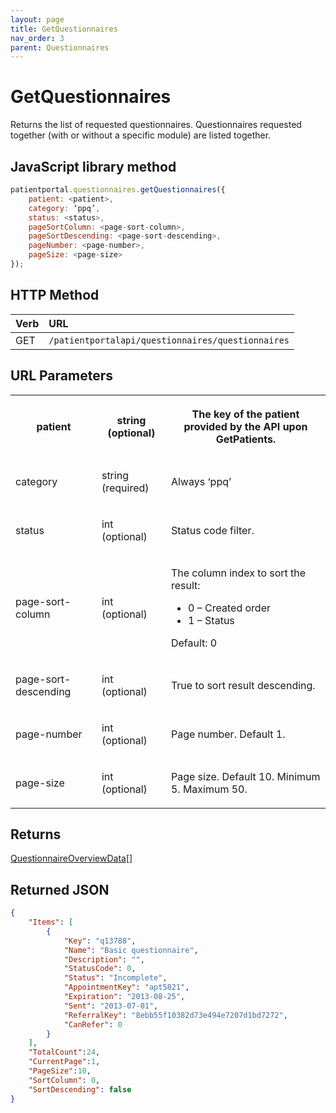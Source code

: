 ```yaml
---
layout: page
title: GetQuestionnaires
nav_order: 3
parent: Questionnaires
---
```


# GetQuestionnaires

Returns the list of requested questionnaires. Questionnaires requested together (with or without a specific module) are listed together.

## JavaScript library method

```javascript
patientportal.questionnaires.getQuestionnaires({
    patient: <patient>,
    category: ‘ppq’,
    status: <status>,
    pageSortColumn: <page-sort-column>,
    pageSortDescending: <page-sort-descending>,
    pageNumber: <page-number>,
    pageSize: <page-size>
});
```

## HTTP Method

| Verb | URL                                               |
|:-----|:--------------------------------------------------|
| GET | `/patientportalapi/questionnaires/questionnaires` |

## URL Parameters

<table><tbody><tr><th><p>patient</p></th><th><p>string (optional)</p></th><th><p>The key of the patient provided by the API upon GetPatients.</p></th></tr><tr><td><p>category</p></td><td><p>string (required)</p></td><td><p>Always ‘ppq’</p></td></tr><tr><td><p>status</p></td><td><p>int (optional)</p></td><td><p>Status code filter.</p></td></tr><tr><td><p>page-sort-column</p></td><td><p>int (optional)</p></td><td><p>The column index to sort the result:</p><ul><li>0 – Created order</li><li>1 – Status</li></ul><p>Default: 0</p></td></tr><tr><td><p>page-sort-descending</p></td><td><p>int (optional)</p></td><td><p>True to sort result descending.</p></td></tr><tr><td><p>page-number</p></td><td><p>int (optional)</p></td><td><p>Page number. Default 1.</p></td></tr><tr><td><p>page-size</p></td><td><p>int (optional)</p></td><td><p>Page size. Default 10. Minimum 5. Maximum 50.</p></td></tr></tbody></table>

## Returns

[QuestionnaireOverviewData](../objects-and-data-types/questionnaireoverviewdata)[]

## Returned JSON

```json
{
    "Items": [
        {
            "Key": "q13788",
            "Name": "Basic questionnaire",
            "Description": "",
            "StatusCode": 0,
            "Status": "Incomplete",
            "AppointmentKey": "apt5821",
            "Expiration": "2013-08-25",
            "Sent": "2013-07-01",
            "ReferralKey": "8ebb55f10382d73e494e7207d1bd7272",
            "CanRefer": 0
        }
    ],
    "TotalCount":24,
    "CurrentPage":1,
    "PageSize":10,
    "SortColumn": 0,
    "SortDescending": false
}
```
